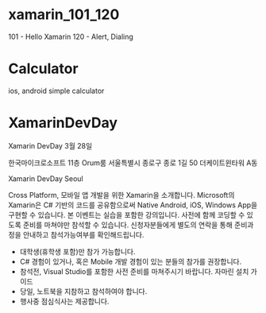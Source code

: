 # xamarin_101_120
101 - Hello Xamarin
120 - Alert, Dialing

# Calculator
ios, android simple calculator

# XamarinDevDay 
Xamarin DevDay
3월 28일

한국마이크로소프트 11층 Orum룸
서울특별시 종로구 종로 1길 50 더케이트윈타워 A동

Xamarin DevDay Seoul
 
Cross Platform, 모바일 앱 개발을 위한 Xamarin을 소개합니다. Microsoft의 Xamarin은 C# 기반의 코드를 공유함으로써 Native Android, iOS, Windows App을 구현할 수 있습니다. 본 이벤트는 실습을 포함한 강의입니다. 사전에 함께 코딩할 수 있도록 준비를 마쳐야만 참석할 수 있습니다. 신청자분들에게 별도의 연락을 통해 준비과정을 안내하고 참석가능여부를 확인해드립니다.
 
- 대학생(휴학생 포함)만 참가 가능합니다.
- C# 경험이 있거나, 혹은 Mobile 개발 경험이 있는 분들의 참가를 권장합니다. 
- 참석전, Visual Studio를 포함한 사전 준비를 마쳐주시기 바랍니다.  자마린 설치 가이드
- 당일, 노트북을 지참하고 참석하여야 합니다.
- 행사중 점심식사는 제공합니다.
